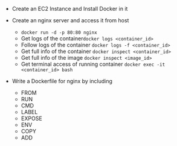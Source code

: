 - Create an EC2 Instance and Install Docker in it

- Create an nginx server and access it from host
	- `docker run -d -p 80:80 nginx`
	- Get logs of the container`docker logs <container_id>`
	- Follow logs of the container `docker logs -f <container_id>`
	- Get full info of the container `docker inspect <container_id>`
	- Get full info of the image `docker inspect <image_id>`
	- Get terminal access of running container `docker exec -it <container_id> bash`

- Write a Dockerfile for nginx by including
    - FROM
    - RUN
    - CMD
    - LABEL
    - EXPOSE
    - ENV
    - COPY
    - ADD